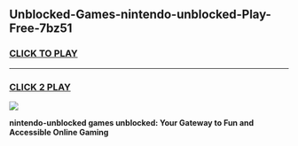 
## Unblocked-Games-nintendo-unblocked-Play-Free-7bz51
<h3>
<a href="https://premium76.site?title=nintendo-unblocked&ref=21A">CLICK TO PLAY</a></h3>
<hr>

<h3>
<a href="https://premium76.site?title=nintendo-unblocked&ref=21A">CLICK 2 PLAY</a>
  
</h3>

<a href="https://premium76.site?title=nintendo-unblocked&ref=21A"><img src="https://clearcache.store/games.png"></a>


**nintendo-unblocked games unblocked: Your Gateway to Fun and Accessible Online Gaming**
